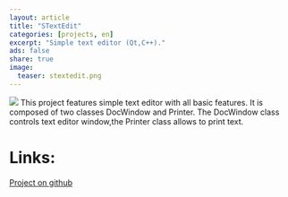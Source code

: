 ```yaml
---
layout: article
title: "STextEdit"
categories: [projects, en]
excerpt: "Simple text editor (Qt,C++)."
ads: false
share: true
image:
  teaser: stextedit.png
---
```

<img src="{{ site.url }}/images/stextedit.png">
This project features simple text editor with all basic features.
It is composed of two classes DocWindow and Printer.
The DocWindow class controls text editor window,the Printer class allows to print text.

# Links:
[Project on github](https://github.com/AlexPutz/STextEdit)

